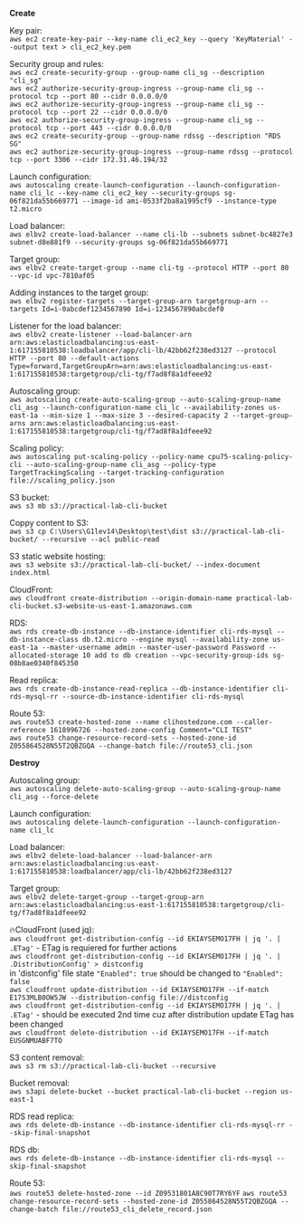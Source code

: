 **Create**

Key pair:\
`aws ec2 create-key-pair --key-name cli_ec2_key --query 'KeyMaterial' --output text > cli_ec2_key.pem`

Security group and rules:\
`aws ec2 create-security-group --group-name cli_sg --description "cli_sg"`\
`aws ec2 authorize-security-group-ingress --group-name cli_sg --protocol tcp --port 80 --cidr 0.0.0.0/0`\
`aws ec2 authorize-security-group-ingress --group-name cli_sg --protocol tcp --port 22 --cidr 0.0.0.0/0`\
`aws ec2 authorize-security-group-ingress --group-name cli_sg --protocol tcp --port 443 --cidr 0.0.0.0/0`\
`aws ec2 create-security-group --group-name rdssg --description "RDS SG"`\
`aws ec2 authorize-security-group-ingress --group-name rdssg --protocol tcp --port 3306 --cidr 172.31.46.194/32`

Launch configuration:\
`aws autoscaling create-launch-configuration --launch-configuration-name cli_lc --key-name cli_ec2_key --security-groups sg-06f821da55b669771 --image-id ami-0533f2ba8a1995cf9 --instance-type t2.micro`

Load balancer:\
`aws elbv2 create-load-balancer --name cli-lb --subnets subnet-bc4827e3 subnet-d8e881f9 --security-groups sg-06f821da55b669771`

Target group:\
`aws elbv2 create-target-group --name cli-tg --protocol HTTP --port 80 --vpc-id vpc-7810af05`

Adding instances to the target group:\
`aws elbv2 register-targets --target-group-arn targetgroup-arn --targets Id=i-0abcdef1234567890 Id=i-1234567890abcdef0`

Listener for the load balancer:\
`aws elbv2 create-listener --load-balancer-arn arn:aws:elasticloadbalancing:us-east-1:617155810538:loadbalancer/app/cli-lb/42bb62f238ed3127 --protocol HTTP --port 80 --default-actions Type=forward,TargetGroupArn=arn:aws:elasticloadbalancing:us-east-1:617155810538:targetgroup/cli-tg/f7ad8f8a1dfeee92`

Autoscaling group:\
`aws autoscaling create-auto-scaling-group --auto-scaling-group-name cli_asg --launch-configuration-name cli_lc --availability-zones us-east-1a --min-size 1 --max-size 3 --desired-capacity 2 --target-group-arns arn:aws:elasticloadbalancing:us-east-1:617155810538:targetgroup/cli-tg/f7ad8f8a1dfeee92`

Scaling policy:\
`aws autoscaling put-scaling-policy --policy-name cpu75-scaling-policy-cli --auto-scaling-group-name cli_asg --policy-type TargetTrackingScaling --target-tracking-configuration file://scaling_policy.json`

S3 bucket:\
`aws s3 mb s3://practical-lab-cli-bucket`

Coppy content to S3:\
`aws s3 cp C:\Users\G1lev14\Desktop\test\dist s3://practical-lab-cli-bucket/ --recursive --acl public-read`

S3 static website hosting:\
`aws s3 website s3://practical-lab-cli-bucket/ --index-document index.html`

CloudFront:\
`aws cloudfront create-distribution --origin-domain-name practical-lab-cli-bucket.s3-website-us-east-1.amazonaws.com`

RDS:\
`aws rds create-db-instance --db-instance-identifier cli-rds-mysql --db-instance-class db.t2.micro --engine mysql --availability-zone us-east-1a --master-username admin --master-user-password Password --allocated-storage 10 add to db creation --vpc-security-group-ids sg-08b8ae0340f845350`

Read replica:\
`aws rds create-db-instance-read-replica --db-instance-identifier cli-rds-mysql-rr --source-db-instance-identifier cli-rds-mysql`

Route 53:\
`aws route53 create-hosted-zone --name clihostedzone.com --caller-reference 1618996726 --hosted-zone-config Comment="CLI TEST"`\
`aws route53 change-resource-record-sets --hosted-zone-id Z055864528N55T2QBZGQA --change-batch file://route53_cli.json`

**Destroy**

Autoscaling group:\
`aws autoscaling delete-auto-scaling-group --auto-scaling-group-name cli_asg --force-delete`

Launch configuration:\
`aws autoscaling delete-launch-configuration --launch-configuration-name cli_lc`

Load balancer:\
`aws elbv2 delete-load-balancer --load-balancer-arn arn:aws:elasticloadbalancing:us-east-1:617155810538:loadbalancer/app/cli-lb/42bb62f238ed3127`

Target group:\
`aws elbv2 delete-target-group --target-group-arn arn:aws:elasticloadbalancing:us-east-1:617155810538:targetgroup/cli-tg/f7ad8f8a1dfeee92`

🔥CloudFront (used jq):\
`aws cloudfront get-distribution-config --id EKIAYSEMO17FH | jq '. | .ETag'` - ETag is requiered for further actions\
`aws cloudfront get-distribution-config --id EKIAYSEMO17FH | jq '. | .DistributionConfig' > distconfig`\
in 'distconfig' file state `"Enabled": true` should be changed to `"Enabled": false`\
`aws cloudfront update-distribution --id EKIAYSEMO17FH --if-match E17S3MLB0OW5JW --distribution-config file://distconfig`\
`aws cloudfront get-distribution-config --id EKIAYSEMO17FH | jq '. | .ETag'` - should be executed 2nd time cuz after distribution update ETag has been changed\
`aws cloudfront delete-distribution --id EKIAYSEMO17FH --if-match EUSGNMUABF7TO`

S3 content removal:\
`aws s3 rm s3://practical-lab-cli-bucket --recursive`

Bucket removal:\
`aws s3api delete-bucket --bucket practical-lab-cli-bucket --region us-east-1`

RDS read replica:\
`aws rds delete-db-instance --db-instance-identifier cli-rds-mysql-rr --skip-final-snapshot`

RDS db:\
`aws rds delete-db-instance --db-instance-identifier cli-rds-mysql --skip-final-snapshot`

Route 53:\
`aws route53 delete-hosted-zone --id Z09531801A8C90T7RY6YF`
`aws route53 change-resource-record-sets --hosted-zone-id Z055864528N55T2QBZGQA --change-batch file://route53_cli_delete_record.json`
